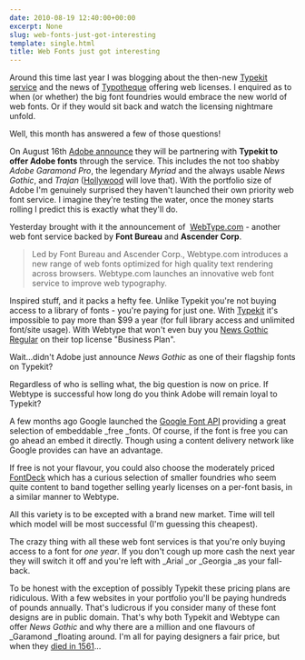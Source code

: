 ```yaml
---
date: 2010-08-19 12:40:00+00:00
excerpt: None
slug: web-fonts-just-got-interesting
template: single.html
title: Web Fonts just got interesting
---
```


Around this time last year I was blogging about the then-new [Typekit service](/2009/09/19/typekit/) and the news of [Typotheque](/2009/10/20/typotheque-offer-web-licenses/) offering web licenses. I enquired as to when (or whether) the big font foundries would embrace the new world of web fonts. Or if they would sit back and watch the licensing nightmare unfold.

Well, this month has answered a few of those questions!

On August 16th [Adobe announce](http://blog.typekit.com/2010/08/16/typekit-and-adobe/) they will be partnering with **Typekit to offer Adobe fonts** through the service. This includes the not too shabby _Adobe Garamond Pro_, the legendary _Myriad_ and the always usable _News Gothic_, and _Trajan_ ([Hollywood](http://www.flickr.com/groups/trajanfilmposter/) will love that). With the portfolio size of Adobe I'm genuinely surprised they haven't launched their own priority web font service. I imagine they're testing the water, once the money starts rolling I predict this is exactly what they'll do.

Yesterday brought with it the announcement of  [WebType.com](http://www.webtype.com/) - another web font service backed by **Font Bureau** and **Ascender Corp**.


<blockquote><p>Led by Font Bureau and Ascender Corp., Webtype.com introduces a new range of web fonts optimized for high quality text rendering across browsers. Webtype.com launches an innovative web font service to improve web typography.</p></blockquote>


Inspired stuff, and it packs a hefty fee. Unlike Typekit you're not buying access to a library of fonts - you're paying for just one. With [Typekit](https://typekit.com/plans) it's impossible to pay more than $99 a year (for full library access and unlimited font/site usage). With Webtype that won't even buy you [News Gothic Regular](http://www.webtype.com/font/news-gothic-regular/) on their top license "Business Plan".

Wait...didn't Adobe just announce _News Gothic_ as one of their flagship fonts on Typekit?

Regardless of who is selling what, the big question is now on price. If Webtype is successful how long do you think Adobe will remain loyal to Typekit?

A few months ago Google launched the [Google Font API](http://code.google.com/apis/webfonts/) providing a great selection of embeddable _free _fonts. Of course, if the font is free you can go ahead an embed it directly. Though using a content delivery network like Google provides can have an advantage.

If free is not your flavour, you could also choose the moderately priced [FontDeck](http://fontdeck.com) which has a curious selection of smaller foundries who seem quite content to band together selling yearly licenses on a per-font basis, in a similar manner to Webtype.

All this variety is to be excepted with a brand new market. Time will tell which model will be most successful (I'm guessing this cheapest).

The crazy thing with all these web font services is that you're only buying access to a font for _one year_. If you don't cough up more cash the next year they will switch it off and you're left with _Arial _or _Georgia _as your fall-back.

To be honest with the exception of possibly Typekit these pricing plans are ridiculous. With a few websites in your portfolio you'll be paying hundreds of pounds annually. That's ludicrous if you consider many of these font designs are in public domain. That's why both Typekit and Webtype can offer _News Gothic_ and why there are a million and one flavours of _Garamond _floating around. I'm all for paying designers a fair price, but when they [died in 1561](http://en.wikipedia.org/wiki/Garamond)...
